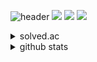 ![header](https://capsule-render.vercel.app/api?type=waving&color=auto&height=300&section=header&text=welcome&fontSize=80&animation=fadeIn&fontAlignY=38&desc=Dongchol's%20GitHub%20Profile&descAlignY=51&descAlign=62)
<img src="https://img.shields.io/badge/#4FC08D?style=for-the-badge&logo=vuedotjs&logoColor=black">
<img src="https://img.shields.io/badge/#4FC08D?style=for-the-badge&logo=vuedotjs&logoColor=black">
<img src="https://img.shields.io/badge/#02569B?style=for-the-badge&logo=flutter&logoColor=black">
<details>
  <summary> solved.ac </summary>

  [![Solved.ac Profile](http://mazassumnida.wtf/api/generate_badge?boj=dongchol801)](https://solved.ac/dongchol801)
</details>
<details>
  <summary> github stats </summary>
  
  ![Anurag's GitHub stats](https://github-readme-stats.vercel.app/api?username=dongchol&show_icons=true&theme=transparent)
</details>

<!--
**dongchol/dongchol** is a ✨ _special_ ✨ repository because its `README.md` (this file) appears on your GitHub profile.

Here are some ideas to get you started:

- 🔭 I’m currently working on ...
- 🌱 I’m currently learning ...
- 👯 I’m looking to collaborate on ...
- 🤔 I’m looking for help with ...
- 💬 Ask me about ...
- 📫 How to reach me: ...
- 😄 Pronouns: ...
- ⚡ Fun fact: ...
-->

